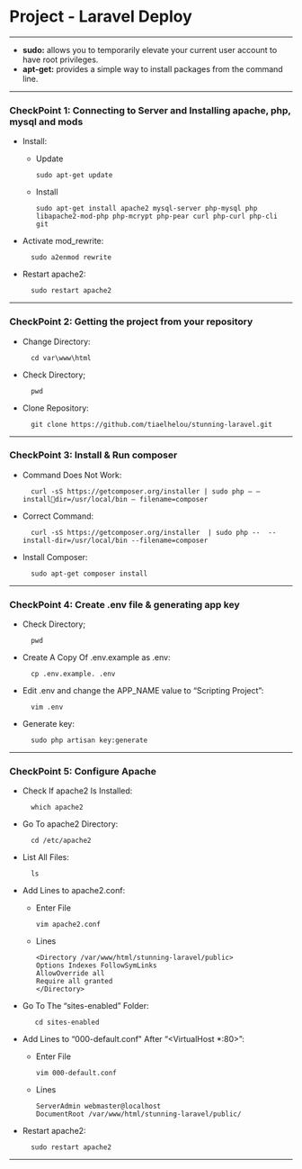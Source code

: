 # Project - Laravel Deploy
-----------------------------

- **sudo:** allows you to temporarily elevate your current user account to have root privileges.
- **apt-get:** provides a simple way to install packages from the command line.


--------------------------------------------------------------------------------------------------------------------------------

### CheckPoint 1: Connecting to Server and Installing apache, php, mysql and mods
- Install:

  - Update
  
        sudo apt-get update 
        
  - Install
  
        sudo apt-get install apache2 mysql-server php-mysql php libapache2-mod-php php-mcrypt php-pear curl php-curl php-cli git

- Activate mod_rewrite:

        sudo a2enmod rewrite

- Restart apache2:

        sudo restart apache2
        
-----------------------------------------------------------------------------------------------------------------------------------

### CheckPoint 2: Getting the project from your repository
- Change Directory:

        cd var\www\html 
        
- Check Directory;

        pwd
     
- Clone Repository:

        git clone https://github.com/tiaelhelou/stunning-laravel.git
        
----------------------------------------------------------------------------------------------------------------------------------    

### CheckPoint 3: Install & Run composer

- Command Does Not Work: 

        curl -sS https://getcomposer.org/installer | sudo php — — installdir=/usr/local/bin — filename=composer
        
- Correct Command: 

        curl -sS https://getcomposer.org/installer  | sudo php --  --install-dir=/usr/local/bin --filename=composer

- Install Composer:

        sudo apt-get composer install
        
---------------------------------------------------------------------------------------------------------------------------------

### CheckPoint 4: Create .env file & generating app key

- Check Directory;

        pwd
        
- Create A Copy Of  .env.example as .env:

        cp .env.example. .env
        
- Edit .env and change the APP_NAME value to “Scripting Project”:

        vim .env
        
- Generate key:

        sudo php artisan key:generate
        
-------------------------------------------------------------------------------------------------------------------------------

### CheckPoint 5: Configure Apache

- Check If apache2 Is Installed:

        which apache2
        
- Go To apache2 Directory:

        cd /etc/apache2
        
- List All Files:

        ls
        
- Add Lines to apache2.conf:
    
  - Enter File

        vim apache2.conf
       
  - Lines
 
        <Directory /var/www/html/stunning-laravel/public>
        Options Indexes FollowSymLinks
        AllowOverride all
        Require all granted
        </Directory>
        
- Go To The “sites-enabled” Folder:

         cd sites-enabled
         
- Add Lines to “000-default.conf" After “<VirtualHost *:80>”:

  - Enter File

        vim 000-default.conf
       
  - Lines
 
        ServerAdmin webmaster@localhost
        DocumentRoot /var/www/html/stunning-laravel/public/
        
- Restart apache2:

        sudo restart apache2
       
--------------------------------------------------------------------------------------------------------------------------
